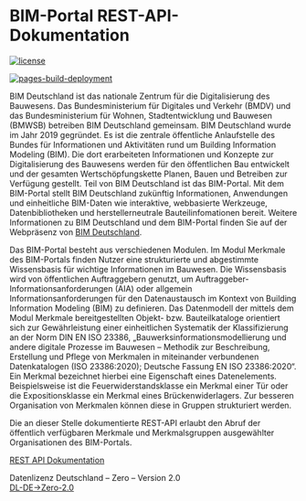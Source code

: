 # BIM-Portal REST-API-Dokumentation

[![license](https://img.shields.io/badge/license-DL--DE--%3EZero--2.0-blue)](./LICENSE.md)

[![pages-build-deployment](https://github.com/bimdeutschland/BIM-Portal-REST-API-Dokumentation/actions/workflows/pages/pages-build-deployment/badge.svg)](https://github.com/bimdeutschland/BIM-Portal-REST-API-Dokumentation/actions/workflows/pages/pages-build-deployment)

BIM Deutschland ist das nationale Zentrum für die Digitalisierung des Bauwesens. Das Bundesministerium für Digitales und Verkehr (BMDV) und das Bundesministerium für Wohnen, Stadtentwicklung und Bauwesen (BMWSB) betreiben BIM Deutschland gemeinsam. BIM Deutschland wurde im Jahr 2019 gegründet. Es ist die zentrale öffentliche Anlaufstelle des Bundes für Informationen und Aktivitäten rund um Building Information Modeling (BIM). Die dort erarbeiteten Informationen und Konzepte zur Digitalisierung des Bauwesens werden für den öffentlichen Bau entwickelt und der gesamten Wertschöpfungskette Planen, Bauen und Betreiben zur Verfügung gestellt. Teil von BIM Deutschland ist das BIM-Portal. Mit dem BIM-Portal stellt BIM Deutschland zukünftig Informationen, Anwendungen und einheitliche BIM-Daten wie interaktive, webbasierte Werkzeuge, Datenbibliotheken und herstellerneutrale Bauteilinfomationen bereit. Weitere Informationen zu BIM Deutschland und dem BIM-Portal finden Sie auf der Webpräsenz von [BIM Deutschland](https://www.bimdeutschland.de).

Das BIM-Portal besteht aus verschiedenen Modulen. Im Modul Merkmale des BIM-Portals finden Nutzer eine strukturierte und abgestimmte Wissensbasis für wichtige Informationen im Bauwesen. Die Wissensbasis wird von öffentlichen Auftraggebern genutzt, um Auftraggeber-Informationsanforderungen (AIA) oder allgemein Informationsanforderungen für den Datenaustausch im Kontext von Building Information Modeling (BIM) zu definieren. Das Datenmodell der mittels dem Modul Merkmale bereitgestellten Objekt- bzw. Bauteilkataloge orientiert sich zur Gewährleistung einer einheitlichen Systematik der Klassifizierung an der Norm DIN EN ISO 23386, „Bauwerksinformationsmodellierung und andere digitale Prozesse im Bauwesen – Methodik zur Beschreibung, Erstellung und Pflege von Merkmalen in miteinander verbundenen Datenkatalogen (ISO 23386:2020); Deutsche Fassung EN ISO 23386:2020“. Ein Merkmal bezeichnet hierbei eine Eigenschaft eines Datenelements. Beispielsweise ist die Feuerwiderstandsklasse ein Merkmal einer Tür oder die Expositionsklasse ein Merkmal eines Brückenwiderlagers. Zur besseren Organisation von Merkmalen können diese in Gruppen strukturiert werden.

Die an dieser Stelle dokumentierte REST-API erlaubt den Abruf der öffentlich verfügbaren Merkmale und Merkmalsgruppen ausgewählter Organisationen des BIM-Portals.


[REST API Dokumentation](https://bimdeutschland.github.io/BIM-Portal-REST-API-Dokumentation/)  

Datenlizenz Deutschland – Zero – Version 2.0  
[DL-DE->Zero-2.0](./LICENSE.md)
